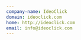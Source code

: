 ```yaml
---
company-name: IdeoClick
domain: ideoclick.com
home: http://ideoclick.com
email: info@ideoclick.com
---
```




